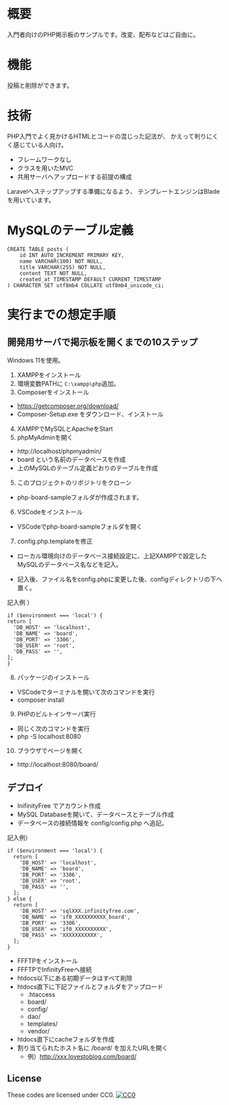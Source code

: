 # 概要

入門者向けのPHP掲示板のサンプルです。改変、配布などはご自由に。

# 機能

投稿と削除ができます。

# 技術

PHP入門でよく見かけるHTMLとコードの混じった記法が、
かえって判りにくく感じている人向け。

- フレームワークなし
- クラスを用いたMVC
- 共用サーバへアップロードする前提の構成

Laravelへステップアップする準備になるよう、
テンプレートエンジンはBladeを用いています。

# MySQLのテーブル定義

```
CREATE TABLE posts (
    id INT AUTO_INCREMENT PRIMARY KEY,
    name VARCHAR(100) NOT NULL,
    title VARCHAR(255) NOT NULL,
    content TEXT NOT NULL,
    created_at TIMESTAMP DEFAULT CURRENT_TIMESTAMP
) CHARACTER SET utf8mb4 COLLATE utf8mb4_unicode_ci;
```

# 実行までの想定手順

## 開発用サーバで掲示板を開くまでの10ステップ

Windows 11を使用。

1. XAMPPをインストール
2. 環境変数PATHに `C:\xampp\php`追加。
3. Composerをインストール
  - https://getcomposer.org/download/
  - Composer-Setup.exe をダウンロード、インストール
4. XAMPPでMySQLとApacheをStart
5. phpMyAdminを開く 
  - http://localhost/phpmyadmin/
  - board という名前のデータベースを作成
  - 上のMySQLのテーブル定義どおりのテーブルを作成
5. このプロジェクトのリポジトリをクローン
  - php-board-sampleフォルダが作成されます。
6. VSCodeをインストール
  -  VSCodeでphp-board-sampleフォルダを開く
7. config.php.templateを修正
  - ローカル環境向けのデータベース接続設定に、上記XAMPPで設定したMySQLのデータベース名などを記入。

  - 記入後、ファイル名をconfig.phpに変更した後、configディレクトリの下へ置く。

  記入例 ）
  ```
  if ($environment === 'local') {
  return [
    'DB_HOST' => 'localhost',
    'DB_NAME' => 'board',
    'DB_PORT' => '3306',
    'DB_USER' => 'root',
    'DB_PASS' => '',
  ];
}
  ```
8. パッケージのインストール
  - VSCodeでターミナルを開いて次のコマンドを実行
  - composer install
9. PHPのビルトインサーバ実行
  - 同じく次のコマンドを実行
  - php -S localhost:8080
10. ブラウザでページを開く
  - http://localhost:8080/board/


## デプロイ

- InifinityFree でアカウント作成
- MySQL Databaseを開いて、データベースとテーブル作成
- データベースの接続情報を config/config.php へ追記。

記入例）
```
if ($environment === 'local') {
  return [
    'DB_HOST' => 'localhost',
    'DB_NAME' => 'board',
    'DB_PORT' => '3306',
    'DB_USER' => 'root',
    'DB_PASS' => '',
  ];
} else {
  return [
    'DB_HOST' => 'sqlXXX.infinityfree.com',
    'DB_NAME' => 'if0_XXXXXXXXXX_board',
    'DB_PORT' => '3306',
    'DB_USER' => 'if0_XXXXXXXXXX',
    'DB_PASS' => 'XXXXXXXXXXX',
  ];
}
```

- FFFTPをインストール
- FFFTPでInfinityFreeへ接続
- htdocs以下にある初期データはすべて削除
- htdocs直下に下記ファイルとフォルダをアップロード
  - .htaccess
  - board/
  - config/
  - dao/
  - templates/
  - vendor/
- htdocs直下にcacheフォルダを作成
- 割り当てられたホスト名に /board/ を加えたURLを開く
  - 例）http://xxx.lovestoblog.com/board/

## License
These codes are licensed under CC0.
[![CC0](http://i.creativecommons.org/p/zero/1.0/88x31.png "CC0")](http://creativecommons.org/publicdomain/zero/1.0/deed.ja)
